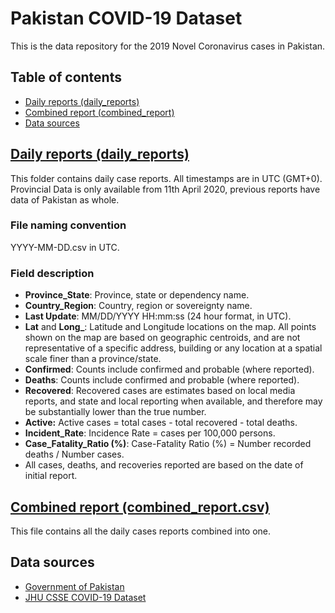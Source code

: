 # Pakistan COVID-19 Dataset

This is the data repository for the 2019 Novel Coronavirus cases in Pakistan.

## Table of contents

 * [Daily reports (daily_reports)](#daily-reports-daily_reports)
 * [Combined report (combined_report)](#combined-report-combined_reportcsv)
 * [Data sources](#data-sources)

## [Daily reports (daily_reports)](https://github.com/DekhPakistan/Pakistan-COVID-19/tree/master/daily_reports)

This folder contains daily case reports. All timestamps are in UTC (GMT+0). Provincial Data is only available from 11th April 2020, previous reports have data of Pakistan as whole.

### File naming convention
YYYY-MM-DD.csv in UTC.

### Field description
* <b>Province_State</b>: Province, state or dependency name.
* <b>Country_Region</b>: Country, region or sovereignty name.
* <b>Last Update</b>: MM/DD/YYYY HH:mm:ss  (24 hour format, in UTC).
* <b>Lat</b> and <b>Long_</b>: Latitude and Longitude locations on the map. All points shown on the map are based on geographic centroids, and are not representative of a specific address, building or any location at a spatial scale finer than a province/state.
* <b>Confirmed</b>: Counts include confirmed and probable (where reported).
* <b>Deaths</b>: Counts include confirmed and probable (where reported).
* <b>Recovered</b>: Recovered cases are estimates based on local media reports, and state and local reporting when available, and therefore may be substantially lower than the true number.
* <b>Active:</b> Active cases = total cases - total recovered - total deaths.
* <b>Incident_Rate</b>: Incidence Rate = cases per 100,000 persons.
* <b>Case_Fatality_Ratio (%)</b>: Case-Fatality Ratio (%) = Number recorded deaths / Number cases.
* All cases, deaths, and recoveries reported are based on the date of initial report.

## [Combined report (combined_report.csv)](https://github.com/DekhPakistan/Pakistan-COVID-19/tree/main/combined_report.csv)

This file contains all the daily cases reports combined into one.

## Data sources
* [Government of Pakistan](http://covid.gov.pk/stats/pakistan)
* [JHU CSSE COVID-19 Dataset](https://github.com/CSSEGISandData/COVID-19)
